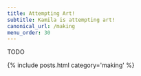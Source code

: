 ```yaml
---
title: Attempting Art!
subtitle: Kamila is attempting art!
canonical_url: /making
menu_order: 30
---
```


TODO

{% include posts.html category='making' %}
